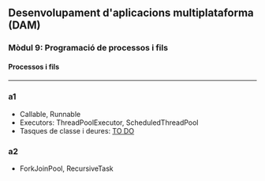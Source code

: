 ## Desenvolupament d'aplicacions multiplataforma (DAM)
### Mòdul 9: Programació de processos i fils
#### Processos i fils
<hr>

### a1
- Callable, Runnable
- Executors: ThreadPoolExecutor, ScheduledThreadPool
- Tasques de classe i deures: [TO DO](TODO.md)

### a2
- ForkJoinPool, RecursiveTask